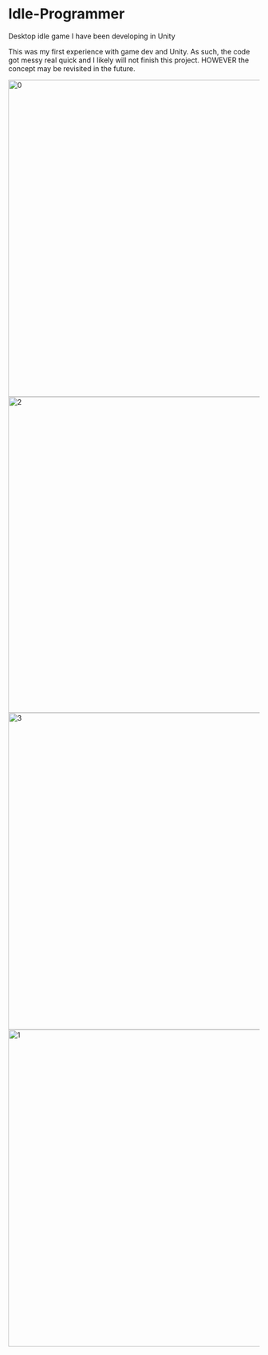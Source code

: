 # Idle-Programmer

Desktop idle game I have been developing in Unity

This was my first experience with game dev and Unity. As such, the code got messy real quick and I likely will not finish this project. HOWEVER the concept may be revisited in the future.

<img width="634" alt="0" src="https://github.com/Tidyrice/Idle-Programmer/assets/75756358/8879a672-3373-4035-a82b-ed70a70ac6fc">
<img width="632" alt="2" src="https://github.com/Tidyrice/Idle-Programmer/assets/75756358/3bc3246d-93f1-4752-9b66-378923629ba1">
<img width="634" alt="3" src="https://github.com/Tidyrice/Idle-Programmer/assets/75756358/c59f321b-5cbb-4a13-a11d-16e3a778d583">
<img width="634" alt="1" src="https://github.com/Tidyrice/Idle-Programmer/assets/75756358/aa80f2be-09f4-450e-8e09-f79c73d0f8f0">

